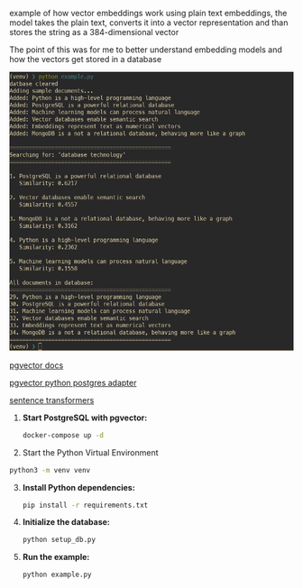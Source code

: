 example of how vector embeddings work using plain text embeddings, the model takes the plain text, converts it into a vector representation and than stores the string as a 384-dimensional vector

The point of this was for me to better understand embedding models and how the vectors get stored in a database

![image](/demo.png)

[pgvector docs](https://github.com/pgvector/pgvector)

[pgvector python postgres adapter](https://github.com/pgvector/pgvector-python?tab=readme-ov-file#psycopg-3)

[sentence transformers](https://sbert.net/)

1. **Start PostgreSQL with pgvector:**

   ```bash
   docker-compose up -d
   ```

2. Start the Python Virtual Environment

```bash
python3 -m venv venv
```

3. **Install Python dependencies:**

   ```bash
   pip install -r requirements.txt
   ```

4. **Initialize the database:**

   ```bash
   python setup_db.py
   ```

5. **Run the example:**

   ```bash
   python example.py
   ```
